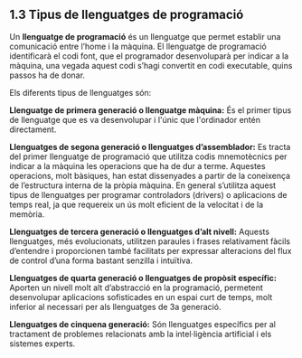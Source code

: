 ## 1.3 Tipus de llenguatges de programació

Un **llenguatge de programació** és un llenguatge que permet establir una comunicació entre l’home i la màquina. El llenguatge de programació identificarà el codi font, que el programador desenvoluparà per indicar a la màquina, una vegada aquest codi s’hagi convertit en codi executable, quins passos ha de donar.

Els diferents tipus de llenguatges són:

**Llenguatge de primera generació o llenguatge màquina:** És el primer tipus de llenguatge que es va desenvolupar i l'únic que l'ordinador entén directament.

**Llenguatges de segona generació o llenguatges d’assemblador:** Es tracta del primer llenguatge de programació que utilitza codis mnemotècnics per indicar a la màquina les operacions que ha de dur a terme. Aquestes operacions, molt bàsiques, han estat dissenyades a partir de la coneixença de l’estructura interna de la pròpia màquina. En general s’utilitza aquest tipus de llenguatges per programar controladors (drivers) o aplicacions de temps real, ja que requereix un ús molt eficient de la velocitat i de la memòria.

**Llenguatges de tercera generació o llenguatges d’alt nivell:** Aquests llenguatges, més evolucionats, utilitzen paraules i frases relativament fàcils d’entendre i proporcionen també facilitats per expressar alteracions del flux de control d’una forma bastant senzilla i intuïtiva.

**Llenguatges de quarta generació o llenguatges de propòsit específic:** Aporten un nivell molt alt d’abstracció en la programació, permetent desenvolupar aplicacions sofisticades en un espai curt de temps, molt inferior al necessari per als llenguatges de 3a generació.

**Llenguatges de cinquena generació:** Són llenguatges específics per al tractament de problemes relacionats amb la intel·ligència artificial i els sistemes experts.
